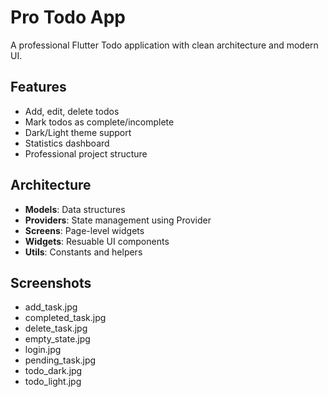 # Pro Todo App

A professional Flutter Todo application with clean architecture and modern UI.

## Features

- Add, edit, delete todos
- Mark todos as complete/incomplete
- Dark/Light theme support
- Statistics dashboard
- Professional project structure

## Architecture

- **Models**: Data structures
- **Providers**: State management using Provider
- **Screens**: Page-level widgets
- **Widgets**: Resuable UI components
- **Utils**: Constants and helpers

## Screenshots

- add_task.jpg
- completed_task.jpg
- delete_task.jpg
- empty_state.jpg
- login.jpg
- pending_task.jpg
- todo_dark.jpg
- todo_light.jpg


